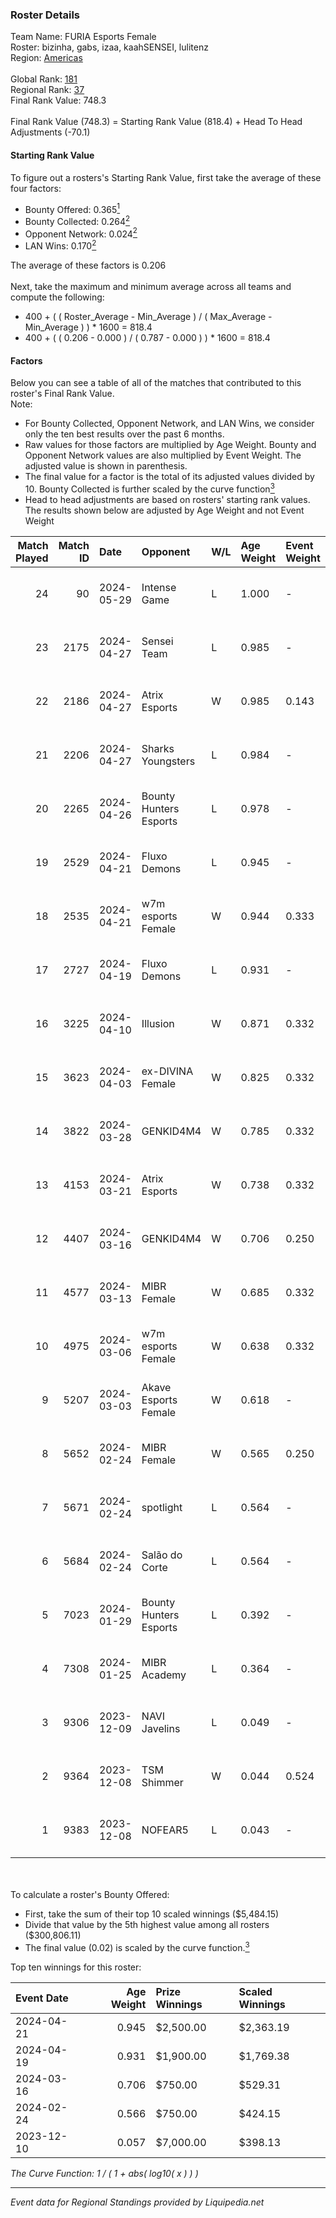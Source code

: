 ### Roster Details<br />
Team Name: FURIA Esports Female<br />
Roster: bizinha, gabs, izaa, kaahSENSEI, lulitenz<br />
Region: [Americas]( ../standings_americas.md)<br />
<br />
Global Rank: [181](../standings_global.md)<br />
Regional Rank: [37]( ../standings_americas.md)<br />
Final Rank Value:  748.3<br />
<br />
Final Rank Value (748.3) = Starting Rank Value (818.4) + Head To Head Adjustments (-70.1)<br />

#### Starting Rank Value<br />
To figure out a rosters's Starting Rank Value, first take the average of these four factors:<br />
- Bounty Offered: 0.365[<sup>1</sup>](#table2)
- Bounty Collected: 0.264[<sup>2</sup>](#table1)
- Opponent Network: 0.024[<sup>2</sup>](#table1)
- LAN Wins: 0.170[<sup>2</sup>](#table1)

The average of these factors is 0.206<br />
<br />
Next, take the maximum and minimum average across all teams and compute the following:<br />
- 400 + ( ( Roster_Average - Min_Average ) / ( Max_Average - Min_Average ) ) * 1600 = 818.4
- 400 + ( ( 0.206 - 0.000 ) / ( 0.787 - 0.000 ) ) * 1600 = 818.4


#### Factors<br />
Below you can see a table of all of the matches that contributed to this roster's Final Rank Value.<br />
Note:<br />

- For Bounty Collected, Opponent Network, and LAN Wins, we consider only the ten best results over the past 6 months.
- Raw values for those factors are multiplied by Age Weight. Bounty and Opponent Network values are also multiplied by Event Weight. The adjusted value is shown in parenthesis.
- The final value for a factor is the total of its adjusted values divided by 10. Bounty Collected is further scaled by the curve function[<sup>3</sup>](#curveFunction)
- Head to head adjustments are based on rosters' starting rank values. The results shown below are adjusted by Age Weight and not Event Weight
<span id="table1"></span><br />


| Match Played | Match ID | Date       | Opponent               | W/L | Age Weight | Event Weight | Bounty Collected | Opponent Network | LAN Wins  | H2H Adj. | Roster                                    |
| -: | -: | :- | :- | :- | :- | :- | :- | :- | :- | -: | :- |
|           24 |       90 | 2024-05-29 | Intense Game           | L   | 1.000      | -            | -                | -                | -         |   -15.08 | bizinha, gabs, izaa, kaahSENSEI, lulitenz |
|           23 |     2175 | 2024-04-27 | Sensei Team            | L   | 0.985      | -            | -                | -                | -         |   -17.33 | bizinha, GaBi, gabs, izaa, kaahSENSEI     |
|           22 |     2186 | 2024-04-27 | Atrix Esports          | W   | 0.985      | 0.143        | 0.006 (0.001)    | 0.190 (0.027)    | 0 (0.000) |    11.42 | bizinha, GaBi, gabs, izaa, kaahSENSEI     |
|           21 |     2206 | 2024-04-27 | Sharks Youngsters      | L   | 0.984      | -            | -                | -                | -         |   -22.24 | bizinha, GaBi, gabs, izaa, kaahSENSEI     |
|           20 |     2265 | 2024-04-26 | Bounty Hunters Esports | L   | 0.978      | -            | -                | -                | -         |   -22.14 | bizinha, GaBi, gabs, izaa, kaahSENSEI     |
|           19 |     2529 | 2024-04-21 | Fluxo Demons           | L   | 0.945      | -            | -                | -                | -         |   -11.95 | bizinha, GaBi, gabs, izaa, kaahSENSEI     |
|           18 |     2535 | 2024-04-21 | w7m esports Female     | W   | 0.944      | 0.333        | 0.010 (0.003)    | 0.091 (0.029)    | 1 (0.944) |     8.44 | bizinha, GaBi, gabs, izaa, kaahSENSEI     |
|           17 |     2727 | 2024-04-19 | Fluxo Demons           | L   | 0.931      | -            | -                | -                | -         |   -12.78 | bizinha, GaBi, gabs, izaa, kaahSENSEI     |
|           16 |     3225 | 2024-04-10 | Illusion               | W   | 0.871      | 0.332        | 0.003 (0.001)    | 0.028 (0.008)    | 0 (0.000) |     5.64 | bizinha, GaBi, gabs, izaa, kaahSENSEI     |
|           15 |     3623 | 2024-04-03 | ex-DIVINA Female       | W   | 0.825      | 0.332        | 0.004 (0.001)    | 0.053 (0.014)    | 0 (0.000) |     7.13 | bizinha, GaBi, gabs, izaa, kaahSENSEI     |
|           14 |     3822 | 2024-03-28 | GENKID4M4              | W   | 0.785      | 0.332        | 0.004 (0.001)    | 0.032 (0.008)    | 0 (0.000) |     6.62 | bizinha, GaBi, gabs, izaa, kaahSENSEI     |
|           13 |     4153 | 2024-03-21 | Atrix Esports          | W   | 0.738      | 0.332        | 0.006 (0.001)    | 0.190 (0.047)    | 0 (0.000) |     7.64 | bizinha, GaBi, gabs, izaa, kaahSENSEI     |
|           12 |     4407 | 2024-03-16 | GENKID4M4              | W   | 0.706      | 0.250        | 0.004 (0.001)    | -                | 0 (0.000) |     6.79 | bizinha, GaBi, gabs, izaa, kaahSENSEI     |
|           11 |     4577 | 2024-03-13 | MIBR Female            | W   | 0.685      | 0.332        | 0.015 (0.003)    | 0.227 (0.052)    | 0 (0.000) |     7.99 | bizinha, GaBi, gabs, izaa, kaahSENSEI     |
|           10 |     4975 | 2024-03-06 | w7m esports Female     | W   | 0.638      | 0.332        | 0.010 (0.002)    | 0.091 (0.019)    | -         |     7.41 | bizinha, GaBi, gabs, izaa, kaahSENSEI     |
|            9 |     5207 | 2024-03-03 | Akave Esports Female   | W   | 0.618      | -            | -                | -                | 1 (0.618) |     2.07 | bizinha, GaBi, gabs, izaa, kaahSENSEI     |
|            8 |     5652 | 2024-02-24 | MIBR Female            | W   | 0.565      | 0.250        | 0.015 (0.002)    | 0.227 (0.032)    | -         |     6.97 | bizinha, GaBi, gabs, izaa, kaahSENSEI     |
|            7 |     5671 | 2024-02-24 | spotlight              | L   | 0.564      | -            | -                | -                | -         |   -14.74 | bizinha, GaBi, gabs, izaa, kaahSENSEI     |
|            6 |     5684 | 2024-02-24 | Salão do Corte         | L   | 0.564      | -            | -                | -                | -         |   -12.76 | bizinha, GaBi, gabs, izaa, kaahSENSEI     |
|            5 |     7023 | 2024-01-29 | Bounty Hunters Esports | L   | 0.392      | -            | -                | -                | -         |   -10.34 | annaEX, GaBi, gabs, izaa, kaahSENSEI      |
|            4 |     7308 | 2024-01-25 | MIBR Academy           | L   | 0.364      | -            | -                | -                | -         |    -7.56 | annaEX, GaBi, gabs, izaa, kaahSENSEI      |
|            3 |     9306 | 2023-12-09 | NAVI Javelins          | L   | 0.049      | -            | -                | -                | -         |    -0.87 | annaEX, GaBi, gabs, izaa, kaahSENSEI      |
|            2 |     9364 | 2023-12-08 | TSM Shimmer            | W   | 0.044      | 0.524        | -                | 0.333 (0.008)    | 1 (0.044) |     0.52 | annaEX, GaBi, gabs, izaa, kaahSENSEI      |
|            1 |     9383 | 2023-12-08 | NOFEAR5                | L   | 0.043      | -            | -                | -                | -         |    -0.97 | annaEX, GaBi, gabs, izaa, kaahSENSEI      |

<br />
<span id="table2"></span><br />
To calculate a roster's Bounty Offered:<br />

- First, take the sum of their top 10 scaled winnings ($5,484.15)
- Divide that value by the 5th highest value among all rosters ($300,806.11)
- The final value (0.02) is scaled by the curve function.[<sup>3</sup>](#curveFunction)

Top ten winnings for this roster:<br />

| Event Date | Age Weight | Prize Winnings | Scaled Winnings |
| :- | -: | :- | :- |
| 2024-04-21 |      0.945 | $2,500.00      | $2,363.19       |
| 2024-04-19 |      0.931 | $1,900.00      | $1,769.38       |
| 2024-03-16 |      0.706 | $750.00        | $529.31         |
| 2024-02-24 |      0.566 | $750.00        | $424.15         |
| 2023-12-10 |      0.057 | $7,000.00      | $398.13         |


<span id="curveFunction"></span>_The Curve Function: 1 / ( 1 + abs( log10( x ) ) )_<br />

---
_Event data for Regional Standings provided by Liquipedia.net_<br />
